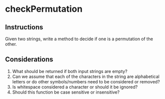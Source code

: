 # checkPermutation

## Instructions

Given two strings, write a method to decide if one is a permutation of the other.

## Considerations

1. What should be returned if both input strings are empty?
2. Can we assume that each of the characters in the string are alphabetical letters or do other symbols/numbers need to be considered or removed?
3. Is whitespace considered a character or should it be ignored?
4. Should this function be case sensitive or insensitive?